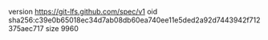 version https://git-lfs.github.com/spec/v1
oid sha256:c39e0b65018ec34d7ab08db60ea740ee11e5ded2a92d7443942f712375aec717
size 9960
